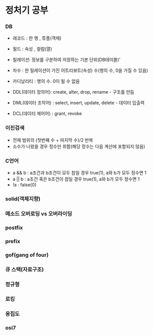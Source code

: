 # 정처기 공부

### DB
- 레코드 : 한 행 , 튜플(객체)
- 필드 : 속성 , 컬럼(열)
- 릴레이션: 정보를 구분하여 저장하는 기본 단위(DB테이블)'
- 차수 : 한 릴레이션이 가진 어트리뷰트(속성) 수(행의 수, 0을 가질 수 있음)
- 카디날리티 : 행의 수. 0이 될 수 없음

- DDL(데이터 정의어): create, alter, drop, rename - 구조를 만듬
- DML(데이터 조작어) : select, insert, update, delete - 데이터 입출력
- DCL(데이터 제어어) : grant, revoke

### 이진검색
- 전체 범위의 (첫번째 수 + 마지막 수)/2 반복
- 소수가 나왔을 경우 정수만 취함(해당 정수는 다음 계산에 포함되지 않음)

### C언어
- a && b : a조건과 b조건이 모두 참일 경우 true(1), a와 b가 모두 정수면 1
- a || b : a조건 혹은 b조건이 참일 경우 true(1), a와 b가 모두 정수면 1
- !a : false(0)

### solid(객체지향)

### 메소드 오버로딩 vs 오버라이딩

### postfix

### prefix

### gof(gang of four)

### 큐 스택(자료구조)

### 정규형

### 로킹

### 응집도

### osi7
